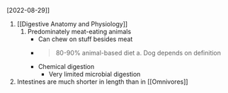 [2022-08-29]]

1. [[Digestive Anatomy and Physiology]]
	1. Predominately meat-eating animals
		- Can chew on stuff besides meat
		- >80-90% animal-based diet
			a. Dog depends on definition
		- Chemical digestion
			- Very limited microbial digestion
2. Intestines are much shorter in length than in [[Omnivores]]
